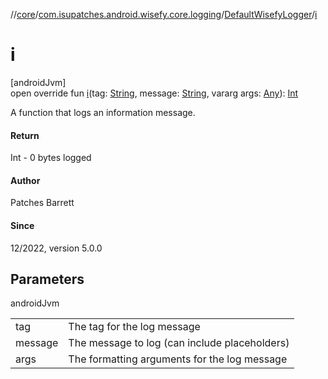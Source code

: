 //[core](../../../index.md)/[com.isupatches.android.wisefy.core.logging](../index.md)/[DefaultWisefyLogger](index.md)/[i](i.md)

# i

[androidJvm]\
open override fun [i](i.md)(tag: [String](https://kotlinlang.org/api/latest/jvm/stdlib/kotlin/-string/index.html), message: [String](https://kotlinlang.org/api/latest/jvm/stdlib/kotlin/-string/index.html), vararg args: [Any](https://kotlinlang.org/api/latest/jvm/stdlib/kotlin/-any/index.html)): [Int](https://kotlinlang.org/api/latest/jvm/stdlib/kotlin/-int/index.html)

A function that logs an information message.

#### Return

Int - 0 bytes logged

#### Author

Patches Barrett

#### Since

12/2022, version 5.0.0

## Parameters

androidJvm

| | |
|---|---|
| tag | The tag for the log message |
| message | The message to log (can include placeholders) |
| args | The formatting arguments for the log message |
